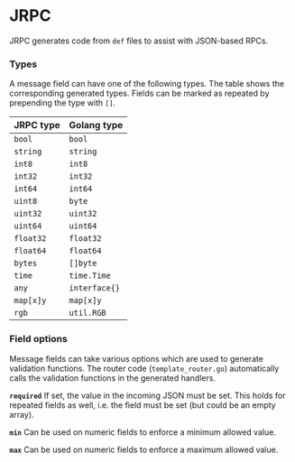 # JRPC

JRPC generates code from `def` files to assist with JSON-based RPCs.

### Types

A message field can have one of the following types. The table shows the corresponding generated types. Fields can be marked as repeated by prepending the type with `[]`.

| JRPC type   | Golang type   |
| ----------- | ------------- |
| `bool`      | `bool`        |
| `string`    | `string`      |
| `int8`      | `int8`        |
| `int32`     | `int32`       |
| `int64`     | `int64`       |
| `uint8`     | `byte`        |
| `uint32`    | `uint32`      |
| `uint64`    | `uint64`      |
| `float32`   | `float32`     |
| `float64`   | `float64`     |
| `bytes`     | `[]byte`      |
| `time`      | `time.Time`   |
| `any`       | `interface{}` |
| `map[x]y`   | `map[x]y`     |
| `rgb`       | `util.RGB`    |

### Field options

Message fields can take various options which are used to generate validation functions. The router code (`template_router.go`) automatically calls the validation functions in the generated handlers.

**`required`** If set, the value in the incoming JSON must be set. This holds for repeated fields as well, i.e. the field must be set (but could be an empty array).

**`min`** Can be used on numeric fields to enforce a minimum allowed value.

**`max`** Can be used on numeric fields to enforce a maximum allowed value.
